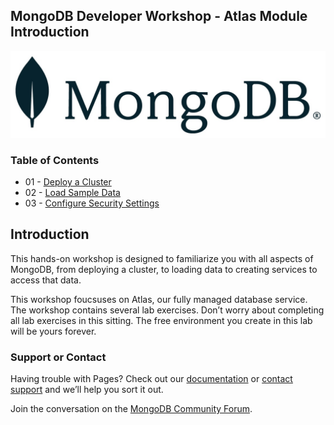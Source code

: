## MongoDB Developer Workshop - Atlas Module Introduction

![MongoDB](images/00-mongodb-logo.jpg.jpg "MongoDB")

### Table of Contents

* 01 - [Deploy a Cluster](01-Deploy-Cluster/)
* 02 - [Load Sample Data](02-Load-Sample-Data/)
* 03 - [Configure Security Settings](03-Configure-Security/)

## Introduction

This hands-on workshop is designed to familiarize you with all aspects of MongoDB, from deploying a cluster, to loading data to creating services to access that data. 

This workshop foucsuses on Atlas, our fully managed database service. The workshop contains several lab exercises. Don’t worry about completing all lab exercises in this sitting. The free environment you create in this lab will be yours forever. 

### Support or Contact

Having trouble with Pages? Check out our [documentation](https://docs.mongodb.com/) or [contact support](https://mongodb.com/support) and we’ll help you sort it out.

Join the conversation on the [MongoDB Community Forum](htthttps://developer.mongodb.com/community/forums/).
